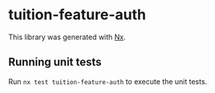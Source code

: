 # tuition-feature-auth

This library was generated with [Nx](https://nx.dev).

## Running unit tests

Run `nx test tuition-feature-auth` to execute the unit tests.
